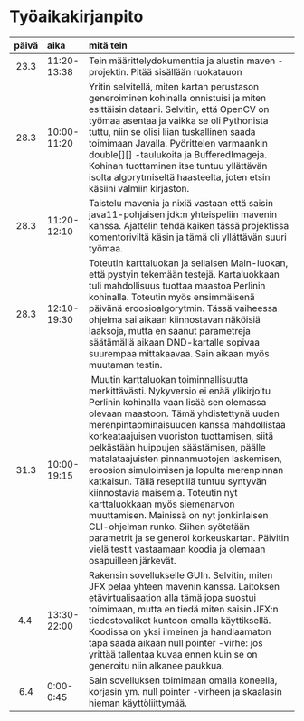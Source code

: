 # Työaikakirjanpito


| päivä | aika | mitä tein |
| :----:|:-----| :--------|
| 23.3  |11:20-13:38| Tein määrittelydokumenttia ja alustin maven -projektin. Pitää sisällään ruokatauon|
| 28.3  |10:00-11:20| Yritin selvitellä, miten kartan perustason generoiminen kohinalla onnistuisi ja miten esittäisin dataani. Selvitin, että OpenCV on työmaa asentaa ja vaikka se oli Pythonista tuttu, niin se olisi liian tuskallinen saada toimimaan Javalla. Pyörittelen varmaankin double[][] -taulukoita ja BufferedImageja. Kohinan tuottaminen itse tuntuu yllättävän isolta algorytmiseltä haasteelta, joten etsin käsiini valmiin kirjaston.|
| 28.3  |11:20-12:10| Taistelu mavenia ja nixiä vastaan että saisin java11-pohjaisen jdk:n yhteispeliin mavenin kanssa. Ajattelin tehdä kaiken tässä projektissa komentoriviltä käsin ja tämä oli yllättävän suuri työmaa.|
| 28.3  |12:10-19:30| Toteutin karttaluokan ja sellaisen Main-luokan, että pystyin tekemään testejä. Kartaluokkaan tuli mahdollisuus tuottaa maastoa Perlinin kohinalla. Toteutin myös ensimmäisenä päivänä eroosioalgorytmin. Tässä vaiheessa ohjelma sai aikaan kiinnostavan näköisiä laaksoja, mutta en saanut parametreja säätämällä aikaan DND-kartalle sopivaa suurempaa mittakaavaa. Sain aikaan myös muutaman testin.|
| 31.3  |10:00-19:15| Muutin karttaluokan toiminnallisuutta merkittävästi. Nykyversio ei enää ylikirjoitu Perlinin kohinalla vaan lisää sen olemassa olevaan maastoon. Tämä yhdistettynä uuden merenpintaominaisuuden kanssa mahdollistaa korkeataajuisen vuoriston tuottamisen, siitä pelkästään huippujen säästämisen, päälle matalataajuisten pinnanmuotojen laskemisen, eroosion simuloimisen ja lopulta merenpinnan katkaisun. Tällä reseptillä tuntuu syntyvän kiinnostavia maisemia. Toteutin nyt karttaluokkaan myös siemenarvon muuttamisen. Mainissä on nyt jonkinlaisen CLI-ohjelman runko. Siihen syötetään parametrit ja se generoi korkeuskartan. Päivitin vielä testit vastaamaan koodia ja olemaan osapuilleen järkevät.|
| 4.4 | 13:30-22:00 | Rakensin sovellukselle GUIn. Selvitin, miten JFX pelaa yhteen mavenin kanssa. Laitoksen etävirtualisaation alla tämä jopa suostui toimimaan, mutta en tiedä miten saisin JFX:n tiedostovalikot kuntoon omalla käyttiksellä. Koodissa on yksi ilmeinen ja handlaamaton tapa saada aikaan null pointer -virhe: jos yrittää tallentaa kuvaa ennen kuin se on generoitu niin alkanee paukkua. |
| 6.4 | 0:00-0:45 | Sain sovelluksen toimimaan omalla koneella, korjasin ym. null pointer -virheen ja skaalasin hieman käyttöliittymää. |
